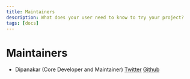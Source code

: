 ```yaml
---
title: Maintainers
description: What does your user need to know to try your project?
tags: [docs]
---
```


# Maintainers

- Dipanakar (Core Developer and Maintainer) [Twitter](https://twitter.com/DipankarDas011) [Github](https://github.com/dipankardas011)